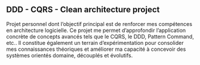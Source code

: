 ## DDD - CQRS - Clean architecture project

Projet personnel dont l’objectif principal est de renforcer mes compétences en architecture logicielle.
Ce projet me permet d’approfondir l’application concrète de concepts avancés tels que le CQRS, le DDD, Pattern Command, etc..
Il constitue également un terrain d’expérimentation pour consolider mes connaissances théoriques et améliorer ma capacité à concevoir des systèmes orientés domaine, découplés et évolutifs.